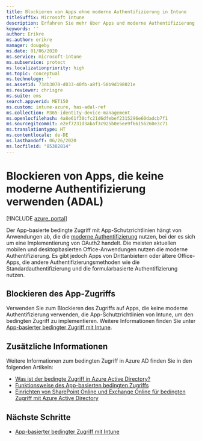 ```yaml
---
title: Blockieren von Apps ohne moderne Authentifizierung in Intune
titleSuffix: Microsoft Intune
description: Erfahren Sie mehr über Apps und moderne Authentifizierung (ADAL) mit Microsoft Intune.
keywords: ''
author: Erikre
ms.author: erikre
manager: dougeby
ms.date: 01/06/2020
ms.service: microsoft-intune
ms.subservice: protect
ms.localizationpriority: high
ms.topic: conceptual
ms.technology: ''
ms.assetid: 73db3070-d033-40fb-a8f1-58b9d198021e
ms.reviewer: chrisgre
ms.suite: ems
search.appverid: MET150
ms.custom: intune-azure, has-adal-ref
ms.collection: M365-identity-device-management
ms.openlocfilehash: 4a8e61f30cfc21d6dfebef2315296e60dadcb7f1
ms.sourcegitcommit: e2ef7231d3abaf3c925b0e5ee9f66156260e3c71
ms.translationtype: HT
ms.contentlocale: de-DE
ms.lasthandoff: 06/26/2020
ms.locfileid: "85382814"
---
```

# <a name="block-apps-that-dont-use-modern-authentication-adal"></a>Blockieren von Apps, die keine moderne Authentifizierung verwenden (ADAL)

[!INCLUDE [azure_portal](../includes/azure_portal.md)]

Der App-basierte bedingte Zugriff mit App-Schutzrichtlinien hängt von Anwendungen ab, die die [moderne Authentifizierung](https://support.office.com/article/Using-Office-365-modern-authentication-with-Office-clients-776c0036-66fd-41cb-8928-5495c0f9168a) nutzen, bei der es sich um eine Implementierung von OAuth2 handelt. Die meisten aktuellen mobilen und desktopbasierten Office-Anwendungen nutzen die moderne Authentifizierung. Es gibt jedoch Apps von Drittanbietern oder ältere Office-Apps, die andere Authentifizierungsmethoden wie die Standardauthentifizierung und die formularbasierte Authentifizierung nutzen.

## <a name="block-access-to-apps"></a>Blockieren des App-Zugriffs

Verwenden Sie zum Blockieren des Zugriffs auf Apps, die keine moderne Authentifizierung verwenden, die App-Schutzrichtlinien von Intune, um den bedingten Zugriff zu implementieren. Weitere Informationen finden Sie unter [App-basierter bedingter Zugriff mit Intune](app-based-conditional-access-intune.md).

## <a name="additional-information"></a>Zusätzliche Informationen

Weitere Informationen zum bedingten Zugriff in Azure AD finden Sie in den folgenden Artikeln:
- [Was ist der bedingte Zugriff in Azure Active Directory?](https://docs.microsoft.com/azure/active-directory/conditional-access/overview)
- [Funktionsweise des App-basierten bedingten Zugriffs](app-based-conditional-access-intune.md#how-app-based-conditional-access-works)
- [Einrichten von SharePoint Online und Exchange Online für bedingten Zugriff mit Azure Active Directory](https://docs.microsoft.com/azure/active-directory/conditional-access/conditional-access-for-exo-and-spo)

## <a name="next-steps"></a>Nächste Schritte

- [App-basierter bedingter Zugriff mit Intune](app-based-conditional-access-intune.md)
